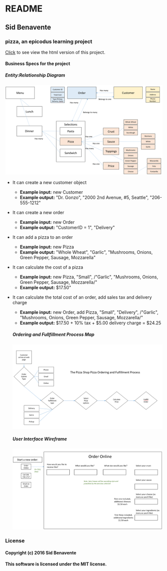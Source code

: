 # README

## Sid Benavente
### pizza, an epicodus learning project
[Click](https://rubybe.github.io/pizza/) to see view the html version of this project.

#### Business Specs for the project

##### Entity:Relationship Diagram

![ERD](img/erd.png)



* It can create a new customer object
  * **Example input:** new Customer
  * **Example output:** "Dr. Gonzo", "2000 2nd Avenue, #5, Seattle", "206-555-1212"


* It can create a new order
  * **Example input:** new Order
  * **Example output:** "CustomerID = 1", "Delivery"


* It can add a pizza to an order
  * **Example input:** new Pizza
  * **Example output:** "Whole Wheat", "Garlic", "Mushrooms, Onions, Green Pepper, Sausage, Mozzarella"


* It can calculate the cost of a pizza
  * **Example input:** new Pizza, "Small", /"Garlic", "Mushrooms, Onions, Green Pepper, Sausage, Mozzarella/"
  * **Example output:** $17.50"


* It can calculate the total cost of an order, add sales tax and delivery charge
  * **Example input:** new Order, add Pizza, "Small", "Delivery", /"Garlic", "Mushrooms, Onions, Green Pepper, Sausage, Mozzarella/"
  * **Example output:** $17.50 + 10% tax + $5.00 delivery charge = $24.25


  ##### Ordering and Fullfillment Process Map

  ![process](img/process.png)


  ##### User Interface Wireframe

  ![interface](img/interface.png)
  
### License

#### Copyright (c) 2016 Sid Benavente

#### This software is licensed under the MIT license.
